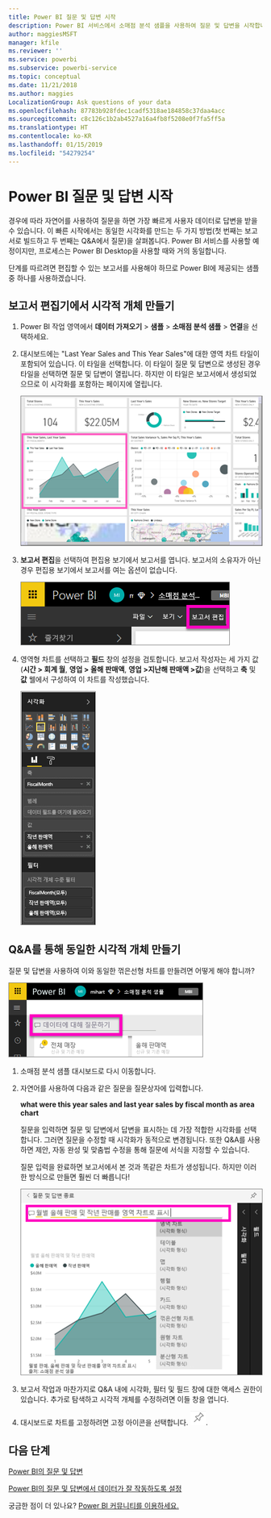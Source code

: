 ```yaml
---
title: Power BI 질문 및 답변 시작
description: Power BI 서비스에서 소매점 분석 샘플을 사용하여 질문 및 답변을 시작합니다.
author: maggiesMSFT
manager: kfile
ms.reviewer: ''
ms.service: powerbi
ms.subservice: powerbi-service
ms.topic: conceptual
ms.date: 11/21/2018
ms.author: maggies
LocalizationGroup: Ask questions of your data
ms.openlocfilehash: 87783b928fdec1cadf5318ae184858c37daa4acc
ms.sourcegitcommit: c8c126c1b2ab4527a16a4fb8f5208e0f7fa5ff5a
ms.translationtype: HT
ms.contentlocale: ko-KR
ms.lasthandoff: 01/15/2019
ms.locfileid: "54279254"
---
```

# <a name="get-started-with-power-bi-qa"></a>Power BI 질문 및 답변 시작

경우에 따라 자연어를 사용하여 질문을 하면 가장 빠르게 사용자 데이터로 답변을 받을 수 있습니다.  이 빠른 시작에서는 동일한 시각화를 만드는 두 가지 방법(첫 번째는 보고서로 빌드하고 두 번째는 Q&A에서 질문)을 살펴봅니다. Power BI 서비스를 사용할 예정이지만, 프로세스는 Power BI Desktop을 사용할 때와 거의 동일합니다.

단계를 따르려면 편집할 수 있는 보고서를 사용해야 하므로 Power BI에 제공되는 샘플 중 하나를 사용하겠습니다.

## <a name="create-a-visual-in-the-report-editor"></a>보고서 편집기에서 시각적 개체 만들기

1. Power BI 작업 영역에서 **데이터 가져오기** \> **샘플** \> **소매점 분석 샘플** > **연결**을 선택하세요.
   
2. 대시보드에는 "Last Year Sales and This Year Sales"에 대한 영역 차트 타일이 포함되어 있습니다.  이 타일을 선택합니다. 이 타일이 질문 및 답변으로 생성된 경우 타일을 선택하면 질문 및 답변이 열립니다. 하지만 이 타일은 보고서에서 생성되었으므로 이 시각화를 포함하는 페이지에 열립니다.

    ![소매점 분석 샘플 대시보드](media/power-bi-visualization-introduction-to-q-and-a/power-bi-dashboard.png)

1. **보고서 편집**을 선택하여 편집용 보기에서 보고서를 엽니다.  보고서의 소유자가 아닌 경우 편집용 보기에서 보고서를 여는 옵션이 없습니다.
   
    ![보고서 편집 단추](media/power-bi-visualization-introduction-to-q-and-a/power-bi-edit-report.png)
4. 영역형 차트를 선택하고 **필드** 창의 설정을 검토합니다.  보고서 작성자는 세 가지 값(**시간 > 회계 월**, **영업 > 올해 판매액**, **영업 >지난해 판매액 >값**)을 선택하고 **축** 및 **값** 웰에서 구성하여 이 차트를 작성했습니다.
   
    ![시각화 창](media/power-bi-visualization-introduction-to-q-and-a/gnatutorial_3-new.png)

## <a name="create-the-same-visual-with-qa"></a>Q&A를 통해 동일한 시각적 개체 만들기

질문 및 답변을 사용하여 이와 동일한 꺾은선형 차트를 만들려면 어떻게 해야 합니까?

![질문하기 상자](media/power-bi-visualization-introduction-to-q-and-a/power-bi-qna.png)

1. 소매점 분석 샘플 대시보드로 다시 이동합니다.
2. 자연어를 사용하여 다음과 같은 질문을 질문상자에 입력합니다.
   
   **what were this year sales and last year sales by fiscal month as area chart**
   
   질문을 입력하면 질문 및 답변에서 답변을 표시하는 데 가장 적합한 시각화를 선택합니다. 그러면 질문을 수정할 때 시각화가 동적으로 변경됩니다. 또한 Q&A를 사용하면 제안, 자동 완성 및 맞춤법 수정을 통해 질문에 서식을 지정할 수 있습니다.
   
   질문 입력을 완료하면 보고서에서 본 것과 똑같은 차트가 생성됩니다.  하지만 이러한 방식으로 만들면 훨씬 더 빠릅니다!
   
   ![질문 예제](media/power-bi-visualization-introduction-to-q-and-a/powerbi-qna-areachart.png)
3. 보고서 작업과 마찬가지로 Q&A 내에 시각화, 필터 및 필드 창에 대한 액세스 권한이 있습니다.  추가로 탐색하고 시각적 개체를 수정하려면 이들 창을 엽니다.
4. 대시보드로 차트를 고정하려면 고정 아이콘을 선택합니다. ![고정 아이콘](media/power-bi-visualization-introduction-to-q-and-a/pinnooutline.png).

## <a name="next-steps"></a>다음 단계
[Power BI의 질문 및 답변](consumer/end-user-q-and-a.md)

[Power BI의 질문 및 답변에서 데이터가 잘 작동하도록 설정](service-prepare-data-for-q-and-a.md)

궁금한 점이 더 있나요? [Power BI 커뮤니티를 이용하세요.](http://community.powerbi.com/)

